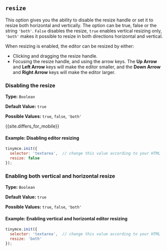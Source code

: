 ## `resize`

This option gives you the ability to disable the resize handle or set it to resize both horizontal and vertically. The option can be true, false or the string `'both'`. `False` disables the resize, `true` enables vertical resizing only, `'both'` makes it possible to resize in both directions horizontal and vertical.

When resizing is enabled, the editor can be resized by either:

* Clicking and dragging the resize handle.
* Focusing the resize handle, and using the arrow keys. The **Up Arrow** and **Left Arrow** keys will make the editor smaller, and the **Down Arrow** and **Right Arrow** keys will make the editor larger.

### Disabling the resize

**Type:** `Boolean`

**Default Value:** `true`

**Possible Values:** `true`, `false`, `'both'`

{{site.differs_for_mobile}}

#### Example: Disabling editor resizing

```js
tinymce.init({
  selector: 'textarea',  // change this value according to your HTML
  resize: false
});
```

### Enabling both vertical and horizontal resize

**Type:** `Boolean`

**Default Value:** `true`

**Possible Values:** `true`, `false`, `'both'`

#### Example: Enabling vertical and horizontal editor resizing

```js
tinymce.init({
  selector: 'textarea',  // change this value according to your HTML
  resize: 'both'
});
```
